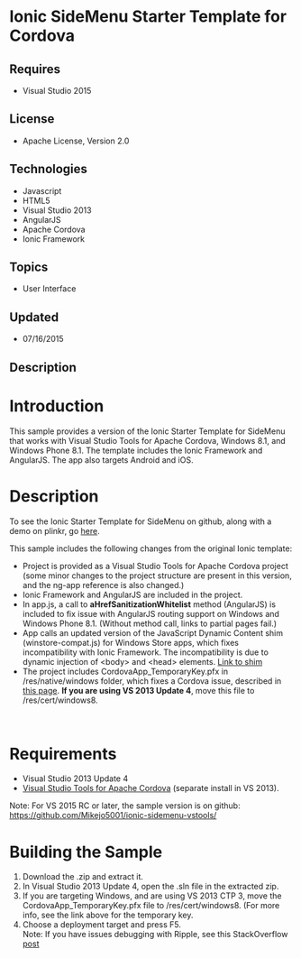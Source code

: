 # Ionic SideMenu Starter Template for Cordova
## Requires
- Visual Studio 2015
## License
- Apache License, Version 2.0
## Technologies
- Javascript
- HTML5
- Visual Studio 2013
- AngularJS
- Apache Cordova
- Ionic Framework
## Topics
- User Interface
## Updated
- 07/16/2015
## Description

<h1>Introduction</h1>
<p>This sample provides a version of the Ionic Starter Template for SideMenu that&nbsp;works&nbsp;with&nbsp;Visual Studio Tools for Apache Cordova, Windows 8.1, and Windows Phone 8.1. The template includes the Ionic Framework and AngularJS. The app also targets
 Android and iOS.</p>
<h1>Description</h1>
<p>To see the Ionic Starter Template for SideMenu on github, along with a demo on plinkr, go
<a href="https://github.com/driftyco/ionic-starter-sidemenu">here</a>.</p>
<p>This sample includes the following changes from the original Ionic template:</p>
<ul>
<li>Project is provided as a Visual Studio Tools for Apache Cordova project (some minor changes to the project structure are present in this version, and the ng-app reference is also changed.)
</li><li>Ionic Framework and AngularJS are included in the project. </li><li>In app.js, a call to&nbsp;<strong>aHrefSanitizationWhitelist</strong> method (AngularJS) is included to fix issue with AngularJS routing support on Windows and Windows Phone 8.1. (Without method call, links to partial pages fail.)
</li><li>App calls an updated version of the JavaScript Dynamic Content shim (winstore-compat.js) for Windows Store apps, which fixes incompatibility with Ionic Framework. The incompatibility is due to dynamic injection of &lt;body&gt; and &lt;head&gt; elements.
<a href="https://github.com/MSOpenTech/winstore-jscompat">Link to shim</a> </li><li>The project includes CordovaApp_TemporaryKey.pfx in /res/native/windows folder, which&nbsp;fixes a Cordova issue, described in
<a href="https://msopentech.com/blog/2014/11/11/cordova-certificate-issue-were-working-on-it/">
this page</a>. <strong>If you are using VS 2013 Update 4</strong>, move this file to /res/cert/windows8.
</li></ul>
<p>&nbsp;</p>
<h1>Requirements</h1>
<ul>
<li>Visual Studio 2013 Update 4 </li><li><a href="http://www.visualstudio.com/en-us/explore/cordova-vs.aspx">Visual Studio Tools for Apache Cordova</a> (separate install in VS 2013).
</li></ul>
<p>Note: For VS 2015 RC or later, the sample version is on github: <a href="https://github.com/Mikejo5001/ionic-sidemenu-vstools/">
https://github.com/Mikejo5001/ionic-sidemenu-vstools/</a></p>
<h1>Building the Sample</h1>
<ol>
<li>Download the .zip and extract it. </li><li>In Visual Studio 2013 Update 4, open the .sln file in the extracted zip. </li><li>If you are targeting Windows, and are using VS 2013 CTP 3, move the CordovaApp_TemporaryKey.pfx file to /res/cert/windows8. (For more info, see the link above for the temporary key.
</li><li>Choose a deployment target and press F5.<br>
Note: If you have issues debugging with Ripple, see this StackOverflow <a href="http://stackoverflow.com/questions/28376223/visual-studio-2013-update-4-and-apache-cordova-ctp3-breaking-stopping-on-javascr ">
post</a> </li></ol>
